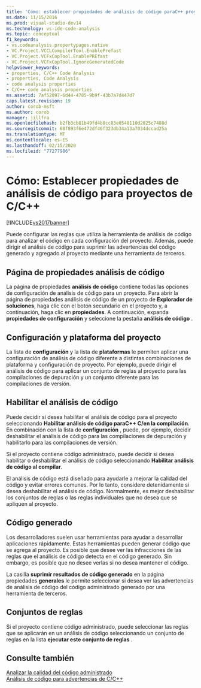 ```yaml
---
title: 'Cómo: establecer propiedades de análisis de código paraC++ proyectos de C | Microsoft Docs'
ms.date: 11/15/2016
ms.prod: visual-studio-dev14
ms.technology: vs-ide-code-analysis
ms.topic: conceptual
f1_keywords:
- vs.codeanalysis.propertypages.native
- VC.Project.VCCLCompilerTool.EnablePrefast
- VC.Project.VCFxCopTool.EnablePREfast
- VC.Project.VCFxCopTool.IgnoreGeneratedCode
helpviewer_keywords:
- properties, C/C++ Code Analysis
- properties, Code Analysis
- code analysis properties
- C/C++ code analysis properties
ms.assetid: 7af52097-6d44-4785-9b9f-43b7a7d447d7
caps.latest.revision: 19
author: corob-msft
ms.author: corob
manager: jillfra
ms.openlocfilehash: b2fb3cb81b49fd4b8cc83e0548110d2025c7488d
ms.sourcegitcommit: 68f893f6e472df46f323db34a13a7034dccad25a
ms.translationtype: MT
ms.contentlocale: es-ES
ms.lasthandoff: 02/15/2020
ms.locfileid: "77277986"
---
```

# <a name="how-to-set-code-analysis-properties-for-cc-projects"></a>Cómo: Establecer propiedades de análisis de código para proyectos de C/C++
[!INCLUDE[vs2017banner](../includes/vs2017banner.md)]

Puede configurar las reglas que utiliza la herramienta de análisis de código para analizar el código en cada configuración del proyecto. Además, puede dirigir el análisis de código para suprimir las advertencias del código generado y agregado al proyecto mediante una herramienta de terceros.  
  
## <a name="code-analysis-property-page"></a>Página de propiedades análisis de código  
 La página de propiedades **análisis de código** contiene todas las opciones de configuración de análisis de código para un proyecto. Para abrir la página de propiedades análisis de código de un proyecto de **Explorador de soluciones**, haga clic con el botón secundario en el proyecto y, a continuación, haga clic en **propiedades**. A continuación, expanda **propiedades de configuración** y seleccione la pestaña **análisis de código** .  
  
## <a name="project-configuration-and-platform"></a>Configuración y plataforma del proyecto  
 La lista de **configuración** y la lista de **plataformas** le permiten aplicar una configuración de análisis de código diferente a distintas combinaciones de plataforma y configuración de proyecto. Por ejemplo, puede dirigir el análisis de código para aplicar un conjunto de reglas al proyecto para las compilaciones de depuración y un conjunto diferente para las compilaciones de versión.  
  
## <a name="enabling-code-analysis"></a>Habilitar el análisis de código  
 Puede decidir si desea habilitar el análisis de código para el proyecto seleccionando **Habilitar análisis de código paraC++ C/en la compilación**. En combinación con la lista de **configuración** , puede, por ejemplo, decidir deshabilitar el análisis de código para las compilaciones de depuración y habilitarlo para las compilaciones de versión.  
  
 Si el proyecto contiene código administrado, puede decidir si desea habilitar o deshabilitar el análisis de código seleccionando **Habilitar análisis de código al compilar**.  
  
 El análisis de código está diseñado para ayudarle a mejorar la calidad del código y evitar errores comunes. Por lo tanto, considere detenidamente si desea deshabilitar el análisis de código. Normalmente, es mejor deshabilitar los conjuntos de reglas o las reglas individuales que no desea que se apliquen al proyecto.  
  
## <a name="generated-code"></a>Código generado  
 Los desarrolladores suelen usar herramientas para ayudar a desarrollar aplicaciones rápidamente. Estas herramientas pueden generar código que se agrega al proyecto. Es posible que desee ver las infracciones de las reglas que el análisis de código detecta en el código generado. Sin embargo, es posible que no desee verlas si no desea mantener el código.  
  
 La casilla **suprimir resultados de código generado** en la página propiedades **generales** le permite seleccionar si desea ver las advertencias de análisis de código del código administrado generado por una herramienta de terceros.  
  
## <a name="rule-sets"></a>Conjuntos de reglas  
 Si el proyecto contiene código administrado, puede seleccionar las reglas que se aplicarán en un análisis de código seleccionando un conjunto de reglas en la lista **ejecutar este conjunto de reglas** .  
  
## <a name="see-also"></a>Consulte también  
 [Analizar la calidad del código administrado](../code-quality/analyzing-managed-code-quality-by-using-code-analysis.md)   
 [Análisis de código para advertencias de C/C++](../code-quality/code-analysis-for-c-cpp-warnings.md)
